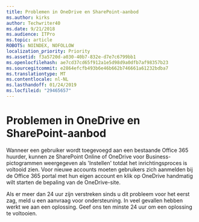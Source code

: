 ```yaml
---
title: Problemen in OneDrive en SharePoint-aanbod
ms.author: kirks
author: Techwriter40
ms.date: 9/21/2018
ms.audience: ITPro
ms.topic: article
ROBOTS: NOINDEX, NOFOLLOW
localization_priority: Priority
ms.assetid: f3a5720d-a030-40b7-832e-d7e7c6799bb1
ms.openlocfilehash: ae7cd37cd65f912a1e5d98d9a0dfb7af98357b23
ms.sourcegitcommit: e2864efcfb493b6e46b662b746661a61232bdba7
ms.translationtype: MT
ms.contentlocale: nl-NL
ms.lasthandoff: 01/24/2019
ms.locfileid: "29465657"
---
```

# <a name="provisioning-issues-in-onedrive-and-sharepoint"></a>Problemen in OneDrive en SharePoint-aanbod

Wanneer een gebruiker wordt toegevoegd aan een bestaande Office 365 huurder, kunnen ze SharePoint Online of OneDrive voor Business-pictogrammen weergegeven als 'Instellen' totdat het inrichtingsproces is voltooid zien. Voor nieuwe accounts moeten gebruikers zich aanmelden bij de Office 365 portal met hun eigen account en klik op OneDrive handmatig wilt starten de bepaling van de OneDrive-site.
  
Als er meer dan 24 uur zijn verstreken sinds u dit probleem voor het eerst zag, meld u een aanvraag voor ondersteuning. In veel gevallen hebben werkt we aan een oplossing. Geef ons ten minste 24 uur om een oplossing te voltooien.
  

